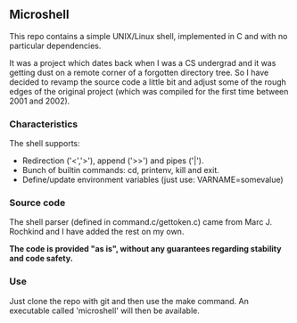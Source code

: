 ## Microshell

This repo contains a simple UNIX/Linux shell, implemented in C and with no
particular dependencies.

It was a project which dates back when I was a CS undergrad and it was getting
dust on a remote corner of a forgotten directory tree. So I have decided to 
revamp the source code a little bit and adjust some of the rough edges of the 
original project (which was compiled for the first time between 2001 and 2002).

### Characteristics

The shell supports:

* Redirection ('<','>'), append ('>>') and pipes ('|').
* Bunch of builtin commands: cd, printenv, kill and exit.
* Define/update environment variables (just use: VARNAME=somevalue)

### Source code

The shell parser (defined in command.c/gettoken.c) came from Marc J. Rochkind
and I have added the rest on my own.

**The code is provided "as is", without any guarantees regarding stability and
code safety.**

### Use

Just clone the repo with git and then use the make command. An executable
called 'microshell' will then be available.
